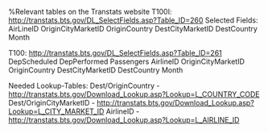 %Relevant tables on the Transtats website
T100I:
http://transtats.bts.gov/DL_SelectFields.asp?Table_ID=260
Selected Fields:
AirLineID
OriginCityMarketID
OriginCountry
DestCityMarketID
DestCountry
Month

T100:
http://transtats.bts.gov/DL_SelectFields.asp?Table_ID=261
DepScheduled
DepPerformed
Passengers
AirlineID
OriginCityMarketID
OriginCountry
DestCityMarketID
DestCountry
Month

Needed Lookup-Tables:
Dest/OriginCountry - http://transtats.bts.gov/Download_Lookup.asp?Lookup=L_COUNTRY_CODE
Dest/OriginCityMarketID - http://transtats.bts.gov/Download_Lookup.asp?Lookup=L_CITY_MARKET_ID
AirlineID - http://transtats.bts.gov/Download_Lookup.asp?Lookup=L_AIRLINE_ID
